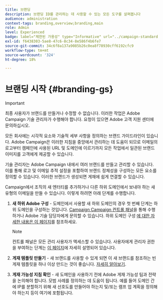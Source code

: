```yaml
---
title: 브랜딩
description: 브랜딩 ID를 관리하는 데 사용할 수 있는 모든 도구를 살펴봅니다
audience: administration
context-tags: branding,overview;branding,main
role: Admin
level: Experienced
badge: label="제한된 가용성" type="Informative" url="../campaign-standard-migration-home.md" tooltip="마이그레이션된 사용자 Campaign Standard으로 제한됨"
exl-id: f6438303-5ae8-47c6-8c34-8e586f4b6fe7
source-git-commit: 34c6f8a137a9085b26c0ea8f78930cff6192cfc9
workflow-type: tm+mt
source-wordcount: '324'
ht-degree: 18%

---
```


# 브랜딩 시작 {#branding-gs}

>[!IMPORTANT]
>
>최종 사용자가 브랜드를 만들거나 수정할 수 없습니다. 이러한 작업은 Adobe Campaign 기술 관리자가 수행해야 합니다. 요청이 있으면 Adobe 고객 지원 센터에 문의하십시오.

모든 회사에는 시각적 요소와 기술적 세부 사항을 정의하는 브랜드 가이드라인이 있습니다. Adobe Campaign은 이러한 지침을 중앙에서 관리하는 데 도움이 되므로 이메일의 로고부터 캠페인에 사용된 URL 및 도메인에 이르기까지 모든 작업에서 일관된 브랜드 이미지를 고객에게 제공할 수 있습니다.

기술 관리자는 Adobe Campaign 내에서 여러 브랜드를 만들고 관리할 수 있습니다. 이를 통해 로고 및 이메일 추적 설정을 포함하여 브랜드 정체성을 구성하는 모든 요소를 정의할 수 있습니다. 이러한 브랜드가 생성되면 게재에 쉽게 연결할 수 있습니다.

Campaign에서 조직의 새 엔터티를 추가하거나 다른 하위 도메인에서 보내야 하는 새 유형의 이메일을 만들 수 있습니다. 이렇게 하려면 아래 단계를 수행합니다.

1. **새 하위 Adobe 구성** - 도메인에서 사용할 새 하위 도메인의 경우 첫 번째 단계는 하위 도메인을 구성하는 것입니다. [Campaign Campaign 컨트롤 패널](https://experienceleague.adobe.com/docs/control-panel/using/subdomains-and-certificates/subdomains-branding.html?lang=ko)을 통해 수행하거나 Adobe 기술 담당자에게 문의할 수 있습니다. 하위 도메인 구성 [에 대한 자세한 내용은 이 페이지](https://experienceleague.adobe.com/en/docs/deliverability-learn/deliverability-best-practice-guide/additional-resources/campaign/ac-domain-name-setup)를 참조하세요.

   >[!NOTE]
   >
   >컨트롤 패널은 모든 관리 사용자가 액세스할 수 있습니다. 사용자에게 관리자 권한을 부여하는 단계는 [이 페이지](https://experienceleague.adobe.com/docs/control-panel/using/discover-control-panel/managing-permissions.html?lang=ko#discover-control-panel)에 자세히 설명되어 있습니다.

1. **게재 템플릿 만들기** - 새 브랜드를 사용할 수 있게 되면 이 새 브랜드를 참조하는 빈 게재 템플릿을 하나 이상 만드는 것이 좋습니다. [자세히 알아보기](branding-assign.md).

1. **게재 가능성 지침 확인** - 새 도메인을 사용하기 전에 Adobe 게재 가능성 팀과 전략을 논의해야 합니다. 모범 사례를 정의하는 데 도움이 됩니다. 예를 들어 도메인 간에 IP를 분할하기 위해 새 선호도를 만들어야 하는지 및/또는 램프 업 계획을 정의해야 하는지 등이 여기에 포함됩니다.
